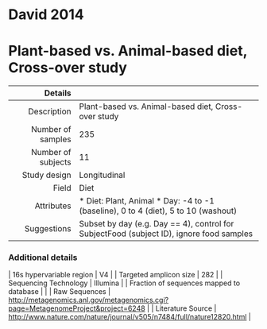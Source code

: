 # David 2014

# Plant-based vs. Animal-based diet, Cross-over study


| Details        |             |
| -------------: |-------------|
| Description      | Plant-based vs. Animal-based diet, Cross-over study |
| Number of samples     | 235      |
| Number of subjects | 11      |
| Study design | Longitudinal |
| Field | Diet|
| Attributes | * Diet: Plant, Animal *  Day: -4 to -1 (baseline), 0 to 4 (diet), 5 to 10 (washout) |
| Suggestions | Subset by day (e.g. Day == 4), control for SubjectFood (subject ID), ignore food samples

### Additional details

| 16s hypervariable region | V4 |
| Targeted amplicon size | 282 |
| Sequencing Technology | Illumina |
| Fraction of sequences mapped to database |  |
| Raw Sequences | http://metagenomics.anl.gov/metagenomics.cgi?page=MetagenomeProject&project=6248 |
| Literature Source | http://www.nature.com/nature/journal/v505/n7484/full/nature12820.html |